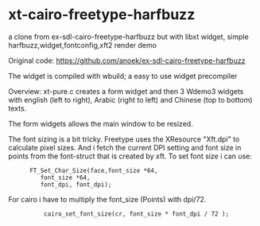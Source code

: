 # xt-cairo-freetype-harfbuzz
a clone from ex-sdl-cairo-freetype-harfbuzz but with libxt widget, simple harfbuzz,widget,fontconfig,xft2 render demo

Original code: https://github.com/anoek/ex-sdl-cairo-freetype-harfbuzz


The widget is compiled with wbuild; a easy to use widget precompiler 


Overview: xt-pure.c creates a form widget and then 3 Wdemo3 widgets with english (left to right), Arabic (right to left) and Chinese (top to bottom) texts.

The form widgets allows the main window to be resized.

The font sizing is a bit tricky. Freetype uses the XResource "Xft.dpi" to calculate pixel sizes. And i fetch the current DPI setting and font size in points from the font-struct that is created by xft. To set font size i can use:

          FT_Set_Char_Size(face,font_size *64,
		     font_size *64,
		     font_dpi, font_dpi);

For cairo i have to multiply the font_size (Points) with dpi/72.

              cairo_set_font_size(cr, font_size * font_dpi / 72 );




